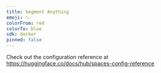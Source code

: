 ```yaml
---
title: Segment Anything
emoji: 📉
colorFrom: red
colorTo: blue
sdk: docker
pinned: false
---
```


Check out the configuration reference at https://huggingface.co/docs/hub/spaces-config-reference
